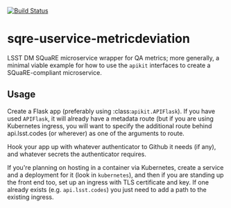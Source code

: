 [![Build Status](https://travis-ci.org/lsst-sqre/sqre-apikit.svg?branch=master)](https://travis-ci.org/lsst-sqre/sqre-apikit)

# sqre-uservice-metricdeviation

LSST DM SQuaRE microservice wrapper for QA metrics; more
generally, a minimal viable example for how to use the `apikit`
interfaces to create a SQuaRE-compliant microservice.

## Usage

Create a Flask app (preferably using :class:`apikit.APIFlask`).  If you
have used `APIFlask`, it will already have a metadata route (but if you
are using Kubernetes ingress, you will want to specify the additional
route behind api.lsst.codes (or wherever) as one of the arguments to
route.

Hook your app up with whatever authenticator to Github it needs (if
any), and whatever secrets the authenticator requires.

If you're planning on hosting in a container via Kubernetes, create a
service and a deployment for it (look in `kubernetes`), and then if you
are standing up the front end too, set up an ingress with TLS
certificate and key.  If one already exists (e.g. `api.lsst.codes`) you
just need to add a path to the existing ingress.
